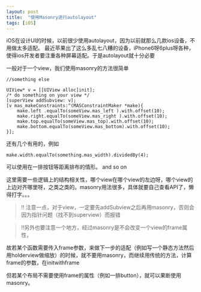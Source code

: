 ```yaml
---
layout: post
title:  "使用Masonry进行autolayout"
tags: [iOS]
---
```


iOS在设计UI的时候，以前很少使用autolayout，因为以前就那么几款ios设备，不用做太多适配。
最近苹果出了这么多乱七八糟的设备，iPhone6呀6plus呀各种，使得ios开发者要注重各种屏幕适配。于是autolayout就十分必要

一般对于一个view，我们使用masonry的方法很简单

```
//something else

UIView* v = [[UIView alloc]init];
/* do something on your view */
[superView addSubview: v];
[v mas_makeConstraints:^(MASConstraintMaker *make){
	make.left .equalTo(someView.mas_left ).with.offset(10);
	make.right.equalTo(someView.mas_right ).with.offset(10);
	make.top.equalTo(someView.mas_top).with.offset(10);
	make.bottom.equalTo(someView.mas_bottom).with.offset(10);
}];
```
还有几个有用的，例如

`make.width.equalTo(something.mas_width).dividedBy(4);`

可以使用在一排按钮等距离排布的情形。
and so on

这里需要一些逻辑上的结构相关性，哪个view在哪个view的左边呀，哪个view的上边对齐哪里呀，之类之类的。masonry用法很多，具体就要自己查看API了，懒得打字。。。

> !! 注意一点，对于view，一定要先addSubview之后再用masonry，否则会因为指针问题（找不到superview）而报错

> !!另外也要注意一个地方，经过masonry是不会改变一个view的frame属性，

故若某个函数需要传入frame参数，来做下一步的适配（例如写一个静态方法然后用holderview做缩放）的时候，就不要用masonry，而继续用传统的方法，计算frame的参数，在initwithframe

但若某个布局不需要使用frame的属性（例如一排button），就可以果断使用masonry。